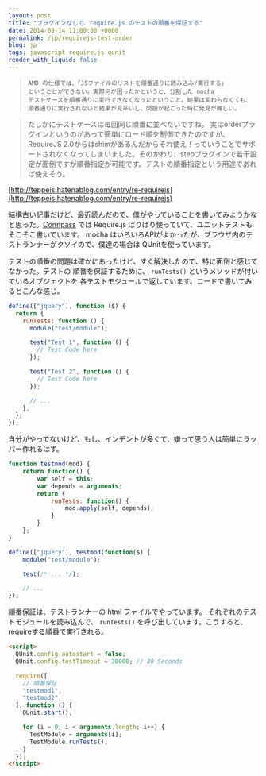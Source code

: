 ```yaml
---
layout: post
title: "プラグインなしで、require.js のテストの順番を保証する"
date: 2014-08-14 11:00:00 +0000
permalink: /jp/requirejs-test-order
blog: jp
tags: javascript require.js qunit
render_with_liquid: false
---
```


> ```text
> AMD の仕様では、「JSファイルのリストを順番通りに読み込み/実行する」
> ということができない。実際何が困ったかというと、分割した mocha
> テストケースを順番通りに実行できなくなったということ。結果は変わらなくても、
> 順番通りに実行されないと結果が見辛いし、問題が起こった時に発見が難しい。
> ```

> たしかにテストケースは毎回同じ順番に並べたいですね。
> 実はorderプラグインというのがあって簡単にロード順を制御できたのですが、RequireJS 2.0からはshimがあるんだからそれ使え！っていうことでサポートされなくなってしまいました。そのかわり、stepプラグインで若干設定が面倒ですが順番指定が可能です。テストの順番指定という用途であれば使えそう。

[http://teppeis.hatenablog.com/entry/re-requirejs](http://teppeis.hatenablog.com/entry/re-requirejs)

結構古い記事だけど、最近読んだので、僕がやっていることを書いてみようかなと思った。[Connpass](http://connpass.com/) では Require.js ばりばり使っていて、ユニットテストもそこそこ書いています。
mocha はいろいろAPIがよかったが、ブラウザ内のテストランナーがクソイので、僕達の場合は
QUnitを使っています。

テストの順番の問題は確かにあったけど、すぐ解決したので、特に面倒と感じてなかった。テストの
順番を保証するために、 `runTests()` というメソッドが付いているオブジェクトを
各テストモジュールで返しています。コードで書いてみるとこんな感じ。

```javascript
define(["jquery"], function ($) {
  return {
    runTests: function () {
      module("test/module");

      test("Test 1", function () {
        // Test Code here
      });

      test("Test 2", function () {
        // Test Code here
      });

      // ...
    },
  };
});
```

自分がやってないけど、もし、インデントが多くて、嫌って思う人は簡単にラッパー作れるはず。

```javascript
function testmod(mod) {
    return function() {
        var self = this;
        var depends = arguments;
        return {
            runTests: function() {
                mod.apply(self, depends);
            }
        }
    };
}

define(["jquery"], testmod(function($) {
    module("test/module");

    test(/* ... */);

    // ...
});
```

順番保証は、テストランナーの html ファイルでやっています。
それぞれのテストモジュールを読み込んで、 `runTests()`
を呼び出しています。こうすると、requireする順番で実行される。

```html
<script>
  QUnit.config.autostart = false;
  QUnit.config.testTimeout = 30000; // 30 Seconds

  require([
    // 順番保証
    "testmod1",
    "testmod2",
  ], function () {
    QUnit.start();

    for (i = 0; i < arguments.length; i++) {
      TestModule = arguments[i];
      TestModule.runTests();
    }
  });
</script>
```

